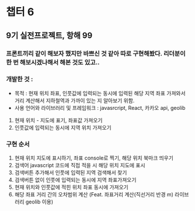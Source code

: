 # 챕터 6

## 9기 실전프로젝트, 항해 99

### 프론트끼리 같이 해보자 했지만 바쁘신 것 같아 따로 구현해봤다. 리더분이 한 번 해보시겠나해서 해본 것도 있고..

### 개발한 것 :
- 목적 : 현재 위치 좌표, 인풋값에 입력되는 동시에 입력된 해당 지역 좌표 가져와서 거리 계산해서 지하철역과 가까이 있는 지 알아보기 위함.
- 사용 언어와 라이브러리 및 프레임워크 : javasrcript, React, 카카오 api, geolib
1. 현재 위치 - 지도에 표기, 좌표값 가져오기
2. 인풋값에 입력되는 동시에 지역 위치 가져오기

### 구현 순서
1. 현재 위치 지도에 표시하기, 좌표 console로 찍기, 해당 위치 북마크 띄우기
2. 검색어 javascript 코드에 직접 적을 시 해당 위치 지도에 표시
3. 검색버튼 추가해서 인풋에 입력된 지역 검색해서 찾기
4. 검색버튼 없이 인풋에 입력되는 동시에 지역 좌표가져오기
5. 현재 위치와 인풋값에 적힌 위치 좌표 동시에 가져오기
6. 해당 좌표 거리 간의 오차범위 계산 
   (Feat. 좌표거리 계산(직선거리 반경 m) 라이브러리 geolib 이용)
